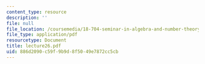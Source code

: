 ```yaml
---
content_type: resource
description: ''
file: null
file_location: /coursemedia/18-704-seminar-in-algebra-and-number-theory-rational-points-on-elliptic-curves-fall-2004/886d2090c59f9b9d8f5049e7872cc5cb_lecture26.pdf
file_type: application/pdf
resourcetype: Document
title: lecture26.pdf
uid: 886d2090-c59f-9b9d-8f50-49e7872cc5cb
---
```

